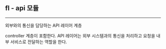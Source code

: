 ## fl - api 모듈

----

외부와의 통신을 담당하는 API 레이어 계층

controller 계층이 포함한다. API 레이어는 외부 시스템과의 통신을 처리하고 요청을 내부 서비스로 전달하는 역할을 한다.